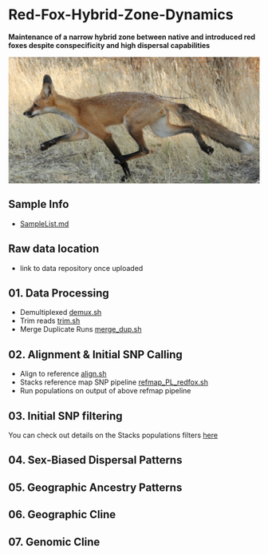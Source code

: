 # Red-Fox-Hybrid-Zone-Dynamics
**Maintenance of a narrow hybrid zone between native and introduced red foxes despite conspecificity and high dispersal capabilities** 

<img align="center" src="/SVRF1.png" width="1000">

## **Sample Info**
* [SampleList.md](https://github.com/squisquater/Red-Fox-Hybrid-Zone-Dynamics/blob/main/SampleList.md)

## Raw data location 
* link to data repository once uploaded

## **01. Data Processing**
* Demultiplexed [demux.sh](https://github.com/squisquater/Red-Fox-Hybrid-Zone-Dynamics/blob/main/01.Data-Processing/demux.sh) 
* Trim reads [trim.sh](https://github.com/squisquater/Red-Fox-Hybrid-Zone-Dynamics/blob/main/01.Data-Processing/trim.sh)
* Merge Duplicate Runs [merge_dup.sh](https://github.com/squisquater/Red-Fox-Hybrid-Zone-Dynamics/blob/main/01.Data-Processing/merge_dup.sh)

## 02. Alignment & Initial SNP Calling
* Align to reference [align.sh](https://github.com/squisquater/Red-Fox-Hybrid-Zone-Dynamics/blob/main/02.Alignment-SNPcalling/align.sh)
* Stacks reference map SNP pipeline [refmap_PL_redfox.sh](https://github.com/squisquater/Red-Fox-Hybrid-Zone-Dynamics/blob/main/02.Alignment-SNPcalling/refmap_PL_redfox.sh)
* Run populations on output of above refmap pipeline []()

## 03. Initial SNP filtering
You can check out details on the Stacks populations filters [here]( http://catchenlab.life.illinois.edu/stacks/comp/populations.php) 

## 04. Sex-Biased Dispersal Patterns

## 05. Geographic Ancestry Patterns

## 06. Geographic Cline

## 07. Genomic Cline
